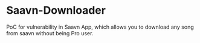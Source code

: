 # Saavn-Downloader
PoC for vulnerability in Saavn App, which allows you to download any song from saavn without being Pro user.
